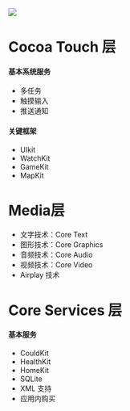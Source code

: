 ![](https://ws2.sinaimg.cn/large/006tKfTcly1fjrcq8bppbj308w051wet.jpg)

# Cocoa Touch 层

#### 基本系统服务

- 多任务
- 触摸输入
- 推送通知

#### 关键框架

- UIkit
- WatchKit
- GameKit
- MapKit

# Media层

- 文字技术：Core Text
- 图形技术：Core Graphics
- 音频技术：Core Audio
- 视频技术：Core Video
- Airplay 技术

# Core Services 层

#### 基本服务

- CouldKit
- HealthKit
- HomeKit
- SQLite
- XML 支持
- 应用内购买

### 